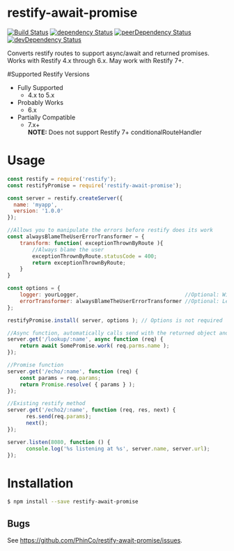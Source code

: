 # restify-await-promise

[![Build Status](https://travis-ci.org/PhinCo/restify-await-promise.svg)](https://travis-ci.org/PhinCo/restify-await-promise)
[![dependency Status](https://david-dm.org/PhinCo/restify-await-promise/status.svg)](https://david-dm.org/PhinCo/restify-await-promise#info=dependencies)
[![peerDependency Status](https://david-dm.org/PhinCo/restify-await-promise/peer-status.svg)](https://david-dm.org/PhinCo/restify-await-promise#info=peerDependencies)
[![devDependency Status](https://david-dm.org/PhinCo/restify-await-promise/dev-status.svg)](https://david-dm.org/PhinCo/restify-await-promise#info=devDependencies)

Converts restify routes to support async/await and returned promises.  Works with Restify 4.x through 6.x.  May work with Restify 7+.  


#Supported Restify Versions
* Fully Supported
  * 4.x to 5.x
* Probably Works
  * 6.x
* Partially Compatible
  * 7.x+ <br>
  <strong>NOTE:</strong> Does not support Restify 7+ conditionalRouteHandler

# Usage

```javascript
const restify = require('restify');
const restifyPromise = require('restify-await-promise');

const server = restify.createServer({
  name: 'myapp',
  version: '1.0.0'
});

//Allows you to manipulate the errors before restify does its work
const alwaysBlameTheUserErrorTransformer = {
	transform: function( exceptionThrownByRoute ){
		//Always blame the user
		exceptionThrownByRoute.statusCode = 400; 
		return exceptionThrownByRoute;
	}
}

const options = {
	logger: yourLogger,                                  //Optional: Will automatically log exceptions	
	errorTransformer: alwaysBlameTheUserErrorTransformer //Optional: Lets you add status codes 
};

restifyPromise.install( server, options ); // Options is not required

//Async function, automatically calls send with the returned object and next
server.get('/lookup/:name', async function (req) {
	return await SomePromise.work( req.parms.name );
});

//Promise function
server.get('/echo/:name', function (req) {
	const params = req.params; 
	return Promise.resolve( { params } );
});

//Existing restify method
server.get('/echo2/:name', function (req, res, next) {
	  res.send(req.params);
	  next();
});

server.listen(8080, function () {
	  console.log('%s listening at %s', server.name, server.url);
});
```


# Installation
```bash
$ npm install --save restify-await-promise
```

## Bugs

See <https://github.com/PhinCo/restify-await-promise/issues>.
